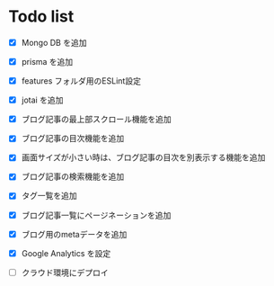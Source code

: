 # Todo list

- [x] Mongo DB を追加
- [x] prisma を追加
- [x] features フォルダ用のESLint設定
- [x] jotai を追加

- [x] ブログ記事の最上部スクロール機能を追加
- [x] ブログ記事の目次機能を追加
- [x] 画面サイズが小さい時は、ブログ記事の目次を別表示する機能を追加
- [x] ブログ記事の検索機能を追加
- [x] タグ一覧を追加

- [x] ブログ記事一覧にページネーションを追加
- [x] ブログ用のmetaデータを追加
- [x] Google Analytics を設定
- [ ] クラウド環境にデプロイ
